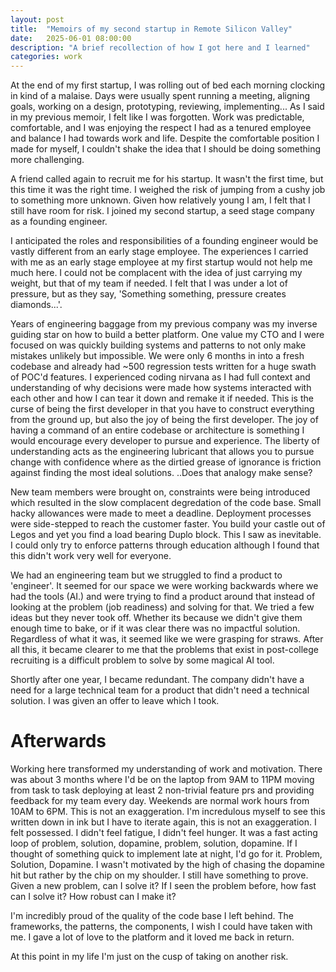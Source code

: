 ```yaml
---
layout: post
title:  "Memoirs of my second startup in Remote Silicon Valley"
date:   2025-06-01 08:00:00
description: "A brief recollection of how I got here and I learned"
categories: work
---
```


At the end of my first startup, I was rolling out of bed each morning clocking in kind of a malaise. Days were usually spent running a meeting, aligning goals, working on a design, prototyping, reviewing, implementing... As I said in my previous memoir, I felt like I was forgotten. Work was predictable, comfortable, and I was enjoying the respect I had as a tenured employee and balance I had towards work and life. Despite the comfortable position I made for myself, I couldn't shake the idea that I should be doing something more challenging.

A friend called again to recruit me for his startup. It wasn't the first time, but this time it was the right time. I weighed the risk of jumping from a cushy job to something more unknown. Given how relatively young I am, I felt that I still have room for risk. I joined my second startup, a seed stage company as a founding engineer.

I anticipated the roles and responsibilities of a founding engineer would be vastly different from an early stage employee. The experiences I carried with me as an early stage employee at my first startup would not help me much here. I could not be complacent with the idea of just carrying my weight, but that of my team if needed. I felt that I was under a lot of pressure, but as they say, 'Something something, pressure creates diamonds...'.

Years of engineering baggage from my previous company was my inverse guiding star on how to build a better platform. One value my CTO and I were focused on was quickly building systems and patterns to not only make mistakes unlikely but impossible. We were only 6 months in into a fresh codebase and already had ~500 regression tests written for a huge swath of POC'd features. I experienced coding nirvana as I had full context and understanding of why decisions were made how systems interacted with each other and how I can tear it down and remake it if needed. This is the curse of being the first developer in that you have to construct everything from the ground up, but also the joy of being the first developer. The joy of having a command of an entire codebase or architecture is something I would encourage every developer to pursue and experience. The liberty of understanding acts as the engineering lubricant that allows you to pursue change with confidence where as the dirtied grease of ignorance is friction against finding the most ideal solutions. ..Does that analogy make sense?

New team members were brought on, constraints were being introduced which resulted in the slow complacent degredation of the code base. Small hacky allowances were made to meet a deadline. Deployment processes were side-stepped to reach the customer faster. You build your castle out of Legos and yet you find a load bearing Duplo block. This I saw as inevitable. I could only try to enforce patterns through education although I found that this didn't work very well for everyone.

We had an engineering team but we struggled to find a product to 'engineer'. It seemed for our space we were working backwards where we had the tools (AI.) and were trying to find a product around that instead of looking at the problem (job readiness) and solving for that. We tried a few ideas but they never took off. Whether its because we didn't give them enough time to bake, or if it was clear there was no impactful solution. Regardless of what it was, it seemed like we were grasping for straws. After all this, it became clearer to me that the problems that exist in post-college recruiting is a difficult problem to solve by some magical AI tool. 

Shortly after one year, I became redundant. The company didn't have a need for a large technical team for a product that didn't need a technical solution. I was given an offer to leave which I took.

# Afterwards

Working here transformed my understanding of work and motivation. There was about 3 months where I'd be on the laptop from 9AM to 11PM moving from task to task deploying at least 2 non-trivial feature prs and providing feedback for my team every day. Weekends are normal work hours from 10AM to 6PM. This is not an exaggeration. I'm incredulous myself to see this written down in ink but I have to iterate again, this is not an exaggeration. I felt possessed. I didn't feel fatigue, I didn't feel hunger. It was a fast acting loop of problem, solution, dopamine, problem, solution, dopamine. If I thought of something quick to implement late at night, I'd go for it. Problem, Solution, Dopamine. I wasn't motivated by the high of chasing the dopamine hit but rather by the chip on my shoulder. I still have something to prove. Given a new problem, can I solve it? If I seen the problem before, how fast can I solve it? How robust can I make it?

I'm incredibly proud of the quality of the code base I left behind. The frameworks, the patterns, the components, I wish I could have taken with me. I gave a lot of love to the platform and it loved me back in return. 

At this point in my life I'm just on the cusp of taking on another risk. 


